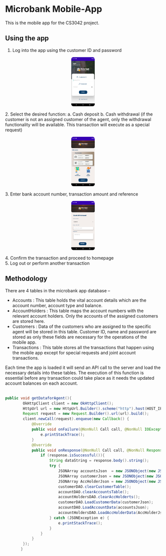 # Microbank Mobile-App
 This is the mobile app for the CS3042 project.
 
 ## Using the app 

1.	Log into the app using the customer ID and password
<p align="center">
 <img src="/MobileApp/Screenshots/Screenshot1.png" width = 15%>
 </p>
2.	Select the desired function:
      a.	Cash deposit  
      b.	Cash withdrawal    
      (if the customer is not an assigned customer of the agent, only the withdrawal functionality will be available. This transaction will execute as a special request)
    <p align="center">
 <img src="/MobileApp/Screenshots/Screenshot2.png" width = 15%>
 </p>
3.	Enter bank account number, transaction amount and reference 
<p align="center">
 <img src="/MobileApp/Screenshots/Screenshot3.png" width = 15%>
 </p>
4.	Confirm the transaction and proceed to homepage<br>
5.	Log out or perform another transaction

## Methodology

There are 4 tables in the microbank app database –

*	Accounts : This table holds the vital account details which are the account number, account type and balance.
*	AccountHolders : This table maps the account numbers with the relevant account holders. Only the accounts of the assigned customers are stored here.
*	Customers : Data of the customers who are assigned to the specific agent will be stored in this table. Customer ID, name and password are stored as only these fields are necessary for the operations of the mobile app. 
*	Transactions : This table stores all the transactions that happen using the mobile app except for special requests and joint account transactions. 

Each time the app is loaded it will send an API call to the server and load the necessary details into these tables. The execution of this function is essential before any transaction could take place as it needs the updated account balances on each account. 

```java

public void getDataforAgent(){
        OkHttpClient client = new OkHttpClient();
        HttpUrl url = new HttpUrl.Builder().scheme("http").host(HOST_IP).port(3000).addPathSegment("api").addPathSegment("v1").addPathSegment("sync").addQueryParameter("id",AGENT_ID).build();
        Request request = new Request.Builder().url(url).build();
        client.newCall(request).enqueue(new Callback() {
            @Override
            public void onFailure(@NonNull Call call, @NonNull IOException e) {
                e.printStackTrace();
            }
            @Override
            public void onResponse(@NonNull Call call, @NonNull Response response) throws IOException {
                if (response.isSuccessful()){
                    String dataString = response.body().string();
                    try {
                        JSONArray accountsJson  = new JSONObject(new JSONObject(dataString).getString("data")).getJSONArray("accounts");
                        JSONArray customerJson = new JSONObject(new JSONObject(dataString).getString("data")).getJSONArray("users");
                        JSONArray AccHolderJson = new JSONObject(new JSONObject(dataString).getString("data")).getJSONArray("accountholders");
                        customerDAO.clearCustomerTable();
                        accountDAO.clearAccountsTable();
                        accountHoldersDAO.clearAccHolderts();
                        customerDAO.LoadCustomerData(customerJson);
                        accountDAO.LoadAccountData(accountsJson);
                        accountHoldersDAO.LoadAccHolderData(AccHolderJson);
                    } catch (JSONException e) {
                        e.printStackTrace();
                    }
                }
            }
        });
       }
 ```
